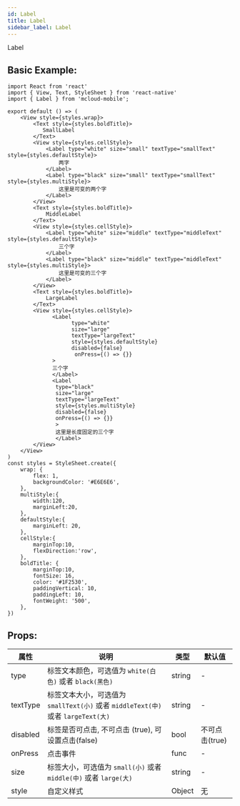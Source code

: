 ```yaml
---
id: Label
title: Label
sidebar_label: Label
---
```


Label

## Basic Example:

```SnackPlayer name=label-simple
import React from 'react'
import { View, Text, StyleSheet } from 'react-native'
import { Label } from 'mcloud-mobile';

export default () => (
    <View style={styles.wrap}>
        <Text style={styles.boldTitle}>
           SmallLabel
        </Text>
        <View style={styles.cellStyle}>
            <Label type="white" size="small" textType="smallText" style={styles.defaultStyle}>
                两字
            </Label>
            <Label type="black" size="small" textType="smallText" style={styles.multiStyle}>
                这里是可变的两个字
            </Label>
        </View>
        <Text style={styles.boldTitle}>
            MiddleLabel
        </Text>
        <View style={styles.cellStyle}>
            <Label type="white" size="middle" textType="middleText" style={styles.defaultStyle}>
                三个字
            </Label>
            <Label type="black" size="middle" textType="middleText" style={styles.multiStyle}>
                这里是可变的三个字
            </Label>
        </View>
        <Text style={styles.boldTitle}>
            LargeLabel
        </Text>
        <View style={styles.cellStyle}>
              <Label
                    type="white"
                    size="large"
                    textType="largeText"
                    style={styles.defaultStyle}
                    disabled={false}
                     onPress={() => {}}
              >
              三个字
              </Label>
              <Label
               type="black"
               size="large"
               textType="largeText"
               style={styles.multiStyle}
               disabled={false}
               onPress={() => {}}
               >
               这里是长度固定的三个字
               </Label>
        </View>
    </View>
)
const styles = StyleSheet.create({
    wrap: {
        flex: 1,
        backgroundColor: '#E6E6E6',
    },
    multiStyle:{
        width:120,
        marginLeft:20,
    },
    defaultStyle:{
        marginLeft: 20,
    },
    cellStyle:{
        marginTop:10,
        flexDirection:'row',
    },
    boldTitle: {
        marginTop:10,
        fontSize: 16,
        color: '#1F2530',
        paddingVertical: 10,
        paddingLeft: 10,
        fontWeight: '500',
    },
})
```
## Props:

属性 | 说明 | 类型 | 默认值
----|-----|------|------
| type    | 标签文本颜色，可选值为 `white(白色)` 或者 `black(黑色)`  |   string   |   -  |
| textType    | 标签文本大小，可选值为 `smallText(小)` 或者 `middleText(中)` 或者 `largeText(大)` |   string   |   -  |
| disabled    | 标签是否可点击, 不可点击 (true),  可设置点击(false) |   bool   |  不可点击(true)  |
| onPress    | 点击事件  |   func   |   -  |
| size    | 标签大小，可选值为 `small(小)` 或者 `middle(中)` 或者 `large(大)` |   string   |   -  |
| style    | 自定义样式 |   Object  | 无 |
